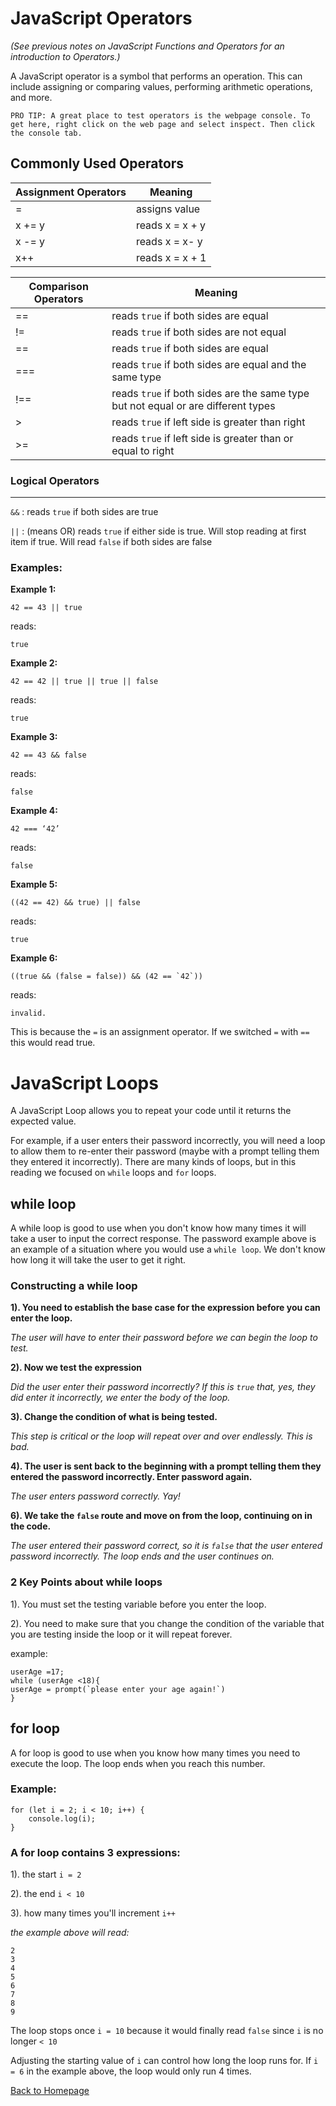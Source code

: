 # JavaScript Operators
*(See previous notes on JavaScript Functions and Operators for an introduction to Operators.)*

A JavaScript operator is a symbol that performs an operation. This can include assigning or comparing values, performing arithmetic operations, and more.

```
PRO TIP: A great place to test operators is the webpage console. To get here, right click on the web page and select inspect. Then click the console tab.
```

## Commonly Used Operators

| Assignment Operators | Meaning |
| ----------- | ----------- |
| = | assigns value |
| x += y | reads x = x + y |
| x -= y | reads x = x- y |
| x++ | reads x = x + 1 |



| Comparison Operators | Meaning |
| ----------- | ----------- |
| == | reads `true` if both sides are equal |
| != | reads `true` if both sides are not equal |
| == | reads `true` if both sides are equal |
| === | reads `true` if both sides are equal and the same type |
| !== | reads `true` if both sides are the same type but not equal or are different types |
| > | reads `true` if left side is greater than right |
| >= | reads `true` if left side is greater than or equal to right |



### Logical Operators
---------------------- 
`&&` : reads `true` if both sides are true 

`||` : (means OR) reads `true` if either side is true. Will stop reading at first item if true. Will read `false` if both sides are false 


### Examples:

**Example 1:**
```
42 == 43 || true
```

reads:
```
true
```

**Example 2:** 
```
42 == 42 || true || true || false
```

reads:
```
true
```

**Example 3:** 
```
42 == 43 && false
```

reads:
```
false
```

**Example 4:** 
```
42 === ‘42’
```

reads:
```
false
```

**Example 5:** 
```
((42 == 42) && true) || false 
```

reads:
```
true
```

**Example 6:** 
```
((true && (false = false)) && (42 == `42`))
```

reads:
```
invalid. 
```

This is because the `=` is an assignment operator. If we switched `=` with `==` this would read true.

# JavaScript Loops

A JavaScript Loop allows you to repeat your code until it returns the expected value. 

For example, if a user enters their password incorrectly, you will need a loop to allow them to re-enter their password (maybe with a prompt telling them they entered it incorrectly). There are many kinds of loops, but in this reading we focused on `while` loops and `for` loops. 

## while loop
A while loop is good to use when you don't know how many times it will take a user to input the correct response. The password example above is an example of a situation where you would use a `while loop`. We don't know how long it will take the user to get it right. 

### Constructing a while loop

**1). You need to establish the base case for the expression before you can enter the loop.**

 *The user will have to enter their password before we can begin the loop to test.*

**2). Now we test the expression**

  *Did the user enter their password incorrectly? If this is `true` that, yes, they did enter it incorrectly, we enter the body of the loop.* 
  
**3). Change the condition of what is being tested.**

  *This step is critical or the loop will repeat over and over endlessly. This is bad.*
  
**4). The user is sent back to the beginning with a prompt telling them they entered the password incorrectly. Enter password again.**

  *The user enters password correctly. Yay!*
  
**6). We take the `false` route and move on from the loop, continuing on in the code.**

  *The user entered their password correct, so it is `false` that the user entered password incorrectly. The loop ends and the user continues on.*

### 2 Key Points about while loops

1). You must set the testing variable before you enter the loop. 

2). You need to make sure that you change the condition of the variable that you are testing inside the loop or it will repeat forever. 

example:
```
userAge =17;
while (userAge <18){
userAge = prompt(`please enter your age again!`)
}
```

## for loop

A for loop is good to use when you know how many times you need to execute the loop. The loop ends when you reach this number.


### Example:
```
for (let i = 2; i < 10; i++) {
	console.log(i);
}
```

### A for loop contains 3 expressions:

1). the start `i = 2`

2). the end `i < 10`

3). how many times you'll increment `i++`

*the example above will read:*

```
2
3
4
5
6
7
8
9
```

The loop stops once `i = 10` because it would finally read `false` since `i` is no longer `< 10`

Adjusting the starting value of `i` can control how long the loop runs for. If `i = 6` in the example above, the loop would only run 4 times. 

[Back to Homepage](README.md)
